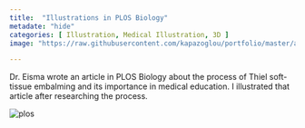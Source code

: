 ```yaml
---
title:  "Illustrations in PLOS Biology"
metadate: "hide"
categories: [ Illustration, Medical Illustration, 3D ]
image: "https://raw.githubusercontent.com/kapazoglou/portfolio/master/assets/images/item/infusion.gif"

---
```


Dr. Eisma wrote an article in PLOS Biology about the process of Thiel soft-tissue embalming and its importance in medical education. I illustrated that article after researching the process.

![plos](https://raw.githubusercontent.com/kapazoglou/portfolio/master/assets/images/item/Capture.PNG)

